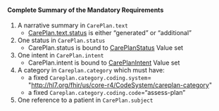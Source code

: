 #### Complete Summary of the Mandatory Requirements

1.  A narrative summary in `CarePlan.text`
    -   [CarePlan.text.status] is either “generated” or “additional”
1.  One status in `CarePlan.status`
    -   CarePlan.status is bound to [CarePlanStatus] Value set
1.  One intent in `CarePlan.intent`
    -   CarePlan.intent is bound to [CarePlanIntent] Value set
1.  A category in `Careplan.category` which must have:
    -   a fixed `Careplan.category.coding.system`= "http://hl7.org/fhir/us/core-r4/CodeSystem/careplan-category"
    -   a fixed `Careplan.category.coding.code`=“assess-plan”
1.  One reference to a patient in `CarePlan.subject`


  [CarePlan.text.status]: {{site.data.fhir.path}}valueset-narrative-status.html
  [CarePlanStatus]: http://hl7.org/fhir/request-status

  [CarePlanIntent]: {{site.data.fhir.path}}valueset-care-plan-intent.html
 [http://hl7.org/fhir/us/daf/CodeSystemCarePlan-category]: CodeSystem-careplan-category.html
